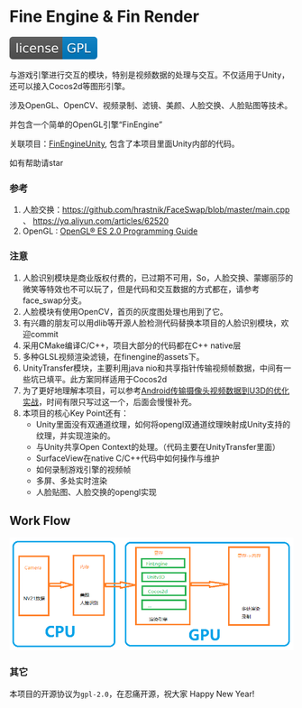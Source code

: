 # Fine Engine & Fin Render 
[![License](LICENSES/GPL-blue.svg)](LICENSES/gpl-2.0.md)

与游戏引擎进行交互的模块，特别是视频数据的处理与交互。不仅适用于Unity，还可以接入Cocos2d等图形引擎。

涉及OpenGL、OpenCV、视频录制、滤镜、美颜、人脸交换、人脸贴图等技术。

并包含一个简单的OpenGL引擎“FinEngine”

关联项目：[FinEngineUnity](https://github.com/ifinver/FinEngineUnity), 包含了本项目里面Unity内部的代码。

如有帮助请star

### 参考
1. 人脸交换：https://github.com/hrastnik/FaceSwap/blob/master/main.cpp 、 https://yq.aliyun.com/articles/62520
1. OpenGL : [OpenGL® ES 2.0 Programming Guide](https://download.csdn.net/download/oldwhy/9262285)
### 注意
1. 人脸识别模块是商业版权付费的，已过期不可用，So，人脸交换、蒙娜丽莎的微笑等特效也不可以玩了，但是代码和交互数据的方式都在，请参考face_swap分支。
1. 人脸模块有使用OpenCV，首页的灰度图处理也用到了它。
1. 有兴趣的朋友可以用dlib等开源人脸检测代码替换本项目的人脸识别模块，欢迎commit
1. 采用CMake编译C/C++，项目大部分的代码都在C++ native层
1. 多种GLSL视频渲染滤镜，在finengine的assets下。
1. UnityTransfer模块，主要利用java nio和共享指针传输视频帧数据，中间有一些坑已填平。此方案同样适用于Cocos2d
1. 为了更好地理解本项目，可以参考[Android传输摄像头视频数据到U3D的优化实战](https://www.jianshu.com/p/0df7700b9fb7)，时间有限只写过这一个，后面会慢慢补充。
1. 本项目的核心Key Point还有：
    - Unity里面没有双通道纹理，如何将opengl双通道纹理映射成Unity支持的纹理，并实现渲染的。
    - 与Unity共享Open Context的处理。（代码主要在UnityTransfer里面）
    - SurfaceView在native C/C++代码中如何操作与维护
    - 如何录制游戏引擎的视频帧
    - 多屏、多处实时渲染
    - 人脸贴图、人脸交换的opengl实现
## Work Flow
![Work Flow](/workflow.png)

### 其它

本项目的开源协议为`gpl-2.0`，在忍痛开源，祝大家 Happy New Year!

